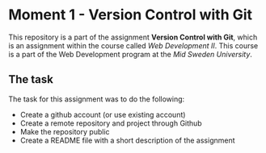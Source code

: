 # Moment 1 - Version Control with Git

This repository is a part of the assignment **Version Control with Git**, which is an assignment within the course called _Web Development II_. This course is a part of the Web Development program at the _Mid Sweden University_.

## The task

The task for this assignment was to do the following: 
 
* Create a github account (or use existing account)
* Create a remote repository and project through Github 
* Make the repository public
* Create a README file with a short description of the assignment

